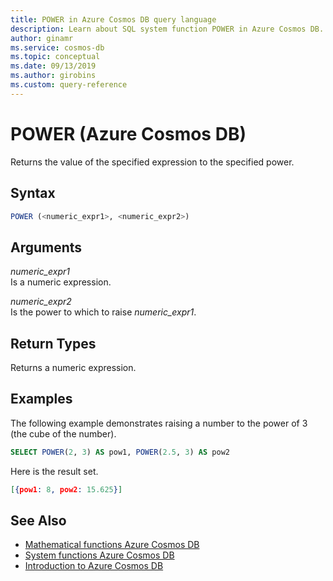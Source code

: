 ```yaml
---
title: POWER in Azure Cosmos DB query language
description: Learn about SQL system function POWER in Azure Cosmos DB.
author: ginamr
ms.service: cosmos-db
ms.topic: conceptual
ms.date: 09/13/2019
ms.author: girobins
ms.custom: query-reference
---
```

# POWER (Azure Cosmos DB)
 Returns the value of the specified expression to the specified power.  
  
## Syntax
  
```sql
POWER (<numeric_expr1>, <numeric_expr2>)  
```  
  
## Arguments
  
*numeric_expr1*  
   Is a numeric expression.  
  
*numeric_expr2*  
   Is the power to which to raise *numeric_expr1*.  
  
## Return Types
  
  Returns a numeric expression.  
  
## Examples
  
  The following example demonstrates raising a number to the power of 3 (the cube of the number).  
  
```sql
SELECT POWER(2, 3) AS pow1, POWER(2.5, 3) AS pow2  
```  
  
 Here is the result set.  
  
```json
[{pow1: 8, pow2: 15.625}]  
```  

## See Also

- [Mathematical functions Azure Cosmos DB](sql-query-mathematical-functions.md)
- [System functions Azure Cosmos DB](sql-query-system-functions.md)
- [Introduction to Azure Cosmos DB](introduction.md)

